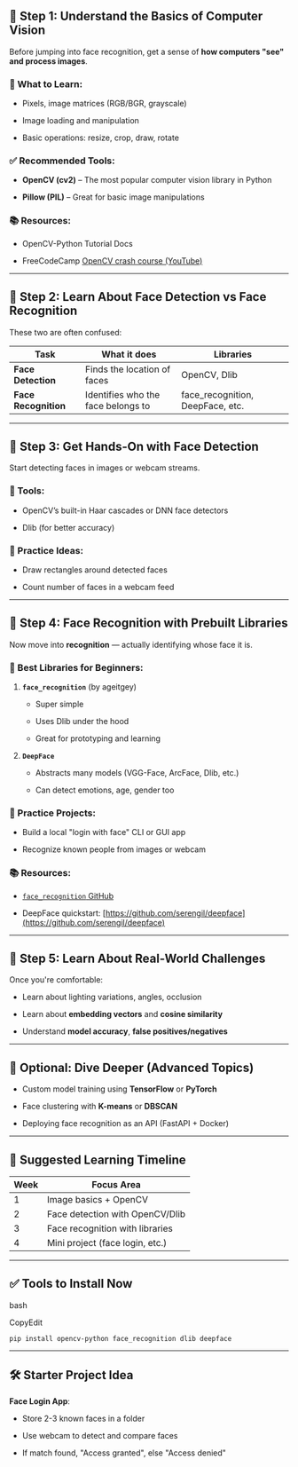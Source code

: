 ## 🔰 Step 1: Understand the Basics of Computer Vision

Before jumping into face recognition, get a sense of **how computers "see" and process images**.

### 🔧 What to Learn:

- Pixels, image matrices (RGB/BGR, grayscale)
    
- Image loading and manipulation
    
- Basic operations: resize, crop, draw, rotate
    

### ✅ Recommended Tools:

- **OpenCV (cv2)** – The most popular computer vision library in Python
    
- **Pillow (PIL)** – Great for basic image manipulations
    

### 📚 Resources:

- OpenCV-Python Tutorial Docs
    
- FreeCodeCamp [OpenCV crash course (YouTube)](https://www.youtube.com/watch?v=oXlwWbU8l2o)
    

---

## 🎯 Step 2: Learn About Face Detection vs Face Recognition

These two are often confused:

|Task|What it does|Libraries|
|---|---|---|
|**Face Detection**|Finds the location of faces|OpenCV, Dlib|
|**Face Recognition**|Identifies who the face belongs to|face_recognition, DeepFace, etc.|

---

## 🤖 Step 3: Get Hands-On with Face Detection

Start detecting faces in images or webcam streams.

### 🔧 Tools:

- OpenCV’s built-in Haar cascades or DNN face detectors
    
- Dlib (for better accuracy)
    

### 🧪 Practice Ideas:

- Draw rectangles around detected faces
    
- Count number of faces in a webcam feed
    

---

## 🧠 Step 4: Face Recognition with Prebuilt Libraries

Now move into **recognition** — actually identifying whose face it is.

### 🔧 Best Libraries for Beginners:

1. **`face_recognition`** (by ageitgey)
    
    - Super simple
        
    - Uses Dlib under the hood
        
    - Great for prototyping and learning
        
2. **`DeepFace`**
    
    - Abstracts many models (VGG-Face, ArcFace, Dlib, etc.)
        
    - Can detect emotions, age, gender too
        

### 🧪 Practice Projects:

- Build a local "login with face" CLI or GUI app
    
- Recognize known people from images or webcam
    

### 📚 Resources:

- [`face_recognition` GitHub](https://github.com/ageitgey/face_recognition)
    
- DeepFace quickstart: [https://github.com/serengil/deepface](https://github.com/serengil/deepface)
    

---

## 🔐 Step 5: Learn About Real-World Challenges

Once you're comfortable:

- Learn about lighting variations, angles, occlusion
    
- Learn about **embedding vectors** and **cosine similarity**
    
- Understand **model accuracy**, **false positives/negatives**
    

---

## 🧰 Optional: Dive Deeper (Advanced Topics)

- Custom model training using **TensorFlow** or **PyTorch**
    
- Face clustering with **K-means** or **DBSCAN**
    
- Deploying face recognition as an API (FastAPI + Docker)
    

---

## 🧭 Suggested Learning Timeline

|Week|Focus Area|
|---|---|
|1|Image basics + OpenCV|
|2|Face detection with OpenCV/Dlib|
|3|Face recognition with libraries|
|4|Mini project (face login, etc.)|

---

## ✅ Tools to Install Now

bash

CopyEdit

`pip install opencv-python face_recognition dlib deepface`

---

## 🛠 Starter Project Idea

**Face Login App**:

- Store 2-3 known faces in a folder
    
- Use webcam to detect and compare faces
    
- If match found, "Access granted", else "Access denied"
